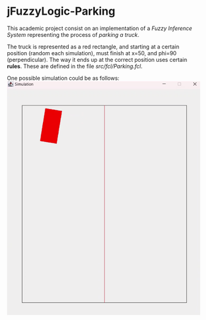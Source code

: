 # jFuzzyLogic-Parking
This academic project consist on an implementation of a *Fuzzy Inference System* representing the process of *parking a truck*.

The truck is represented as a red rectangle, and starting at a certain position (random each simulation), must finish at x=50, and phi=90 (perpendicular). The way it ends up at the correct position uses certain **rules**. These are defined in the file *src/fcl/Parking.fcl*.

One possible simulation could be as follows:
![First](imgs/a.png?raw=true "first")

